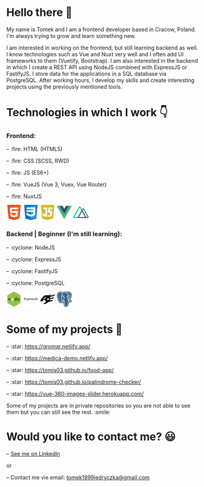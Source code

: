# Hello there :wave:
My name is Tomek and I am a frontend developer based in Cracow, Poland. I'm always trying to grow and learn something new.

I am interested in working on the frontend, but still learning backend as well. I know technologies such as Vue and Nuxt very well and I often add UI frameworks to them (Vuetify, Bootstrap). I am also interested in the backend in which I create a REST API using NodeJS combined with ExpressJS or FastifyJS. I store data for the applications in a SQL database via PostgreSQL. After working hours, I develop my skills and create interesting projects using the previously mentioned tools.

# Technologies in which I work :point_down:

### Frontend:
<p>&ndash; :fire: HTML (HTML5)</p>
<p>&ndash; :fire: CSS (SCSS, RWD)</p>
<p>&ndash; :fire: JS (ES6+)</p>
<p>&ndash; :fire: VueJS (Vue 3, Vuex, Vue Router)</p>
<p>&ndash; :fire: NuxtJS</p>
<span>
<img src="https://github.com/tomis03/repos-images/blob/master/icons/html.png?raw=true" alt="html" width="40" height="40" />&nbsp;<img src="https://github.com/tomis03/repos-images/blob/master/icons/css.png?raw=true" alt="css" width="40" height="40" />&nbsp;<img src="https://github.com/tomis03/repos-images/blob/master/icons/js.png?raw=true" alt="javascript" width="40" height="40" />&nbsp;<img src="https://github.com/tomis03/repos-images/blob/master/icons/vue.png?raw=true" alt="vue" width="40" height="40" />&nbsp;<img src="https://github.com/tomis03/repos-images/blob/master/icons/nuxt.png?raw=true" alt="nuxt" width="40" height="40" />
</span>

### Backend | Beginner (I'm still learning):
<p>&ndash; :cyclone: NodeJS</p>
<p>&ndash; :cyclone: ExpressJS</p>
<p>&ndash; :cyclone: FastifyJS</p>
<p>&ndash; :cyclone: PostgreSQL</p>
<span>
<img src="https://github.com/tomis03/repos-images/blob/master/icons/node.png?raw=true" alt="nodejs" width="40" height="40" />&nbsp;<img src="https://github.com/tomis03/repos-images/blob/master/icons/express.png?raw=true" alt="expressjs" width="40" height="40" />&nbsp;<img src="https://github.com/tomis03/repos-images/blob/master/icons/fastify.png?raw=true" alt="fastifyjs" width="40" height="40" />&nbsp;<img src="https://github.com/tomis03/repos-images/blob/master/icons/postgres.png?raw=true" alt="postgresql" width="40" height="40" />
</span>

# Some of my projects :star2:
<p>&ndash; :star: <a href="https://gromar.netlify.app/">https://gromar.netlify.app/</a></p>
<p>&ndash; :star: <a href="https://medica-demo.netlify.app/">https://medica-demo.netlify.app/</a></p>
<p>&ndash; :star: <a href="https://tomis03.github.io/food-app/">https://tomis03.github.io/food-app/</a></p>
<p>&ndash; :star: <a href="https://tomis03.github.io/palindrome-checker/">https://tomis03.github.io/palindrome-checker/</a></p>
<p>&ndash; :star: <a href="https://vue-360-images-slider.herokuapp.com/">https://vue-360-images-slider.herokuapp.com/</a></p>

<p>Some of my projects are in private repositories so you are not able to see them but you can still see the rest. :smile:</p>

# Would you like to contact me? :smiley:
<p>&ndash; <a href="https://pl.linkedin.com/in/jedryczka-tomasz">See me on LinkedIn</a></p>
<p>or</p>
<p>&ndash; Contact me vie email: <a href="mailto:tomek1999jedryczka@gmail.com">tomek1999jedryczka@gmail.com</a></p>
